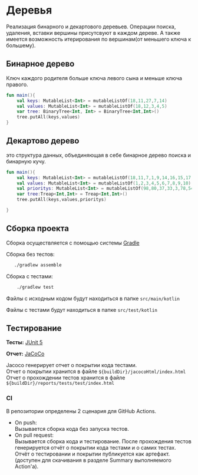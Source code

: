 
# Деревья

Реализация бинарного и декартового деревьев.
Операции поиска, удаления, вставки вершины присутсвуют в каждом дереве. А также имеется возможность итерирования по вершинам(от меньшего ключа к большему).


## Бинарное дерево
Ключ каждого родителя больше ключа левого сына и меньше ключа правого.


```kotlin
fun main(){
    val keys: MutableList<Int> = mutableListOf(18,11,27,7,14)
    val values: MutableList<Int> = mutableListOf(18,12,3,4,5)
    var tree: BinaryTree<Int, Int> = BinaryTree<Int,Int>()
    tree.putAll(keys,values)
}
```
## Декартово дерево
это структура данных, объединяющая в себе бинарное дерево поиска и бинарную кучу.

```kotlin
fun main(){
    val keys: MutableList<Int> = mutableListOf(18,11,7,1,9,14,16,15,17,27)
    val values: MutableList<Int> = mutableListOf(1,2,3,4,5,6,7,8,9,10)
    val prioritys: MutableList<Int> = mutableListOf(98,80,37,33,3,78,54,29,11,70)
    var tree:Treap<Int,Int> = Treap<Int,Int>()
    tree.putAll(keys,values,prioritys)

}
```

## Сборка проекта

Сборка осуществляется с помощью системы [Gradle](https://gradle.org/)

Сборка без тестов:

```bash
   ./gradlew assemble
```

Сборка с тестами:
```bash
    ./gradlew test
```

Файлы с исходным кодом будут находиться в папке `src/main/kotlin`

Файлы с тестами будут находиться в папке `src/test/kotlin`
## Тестирование

**Тесты:** [JUnit 5](https://junit.org/junit5/)

**Отчет:** [JaCoCo](https://www.eclemma.org/jacoco/)

Jacoco генерирует отчет о покрытии кода тестами.\
Отчет о покрытии хранится в файле `${buildDir}/jacocoHtml/index.html`\
Отчет о прохождении тестов хранится в файле `${buildDir}/reports/tests/test/index.html`

### CI
В репозитории определены 2 сценария для GitHub Actions.
- On push: \
  Вызывается сборка кода без запуска тестов.
- On pull request: \
  Вызывается сборка кода и тестирование. После прохождения тестов генерируется отчёт о покрытии кода тестами и о самих тестах.
  Отчёт о тестировании и покрытии публикуется как артефакт.
  (доступен для скачивания в разделе Summary выполняемого Action'а).

